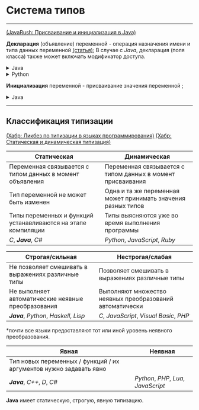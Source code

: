 # Система типов
---
[(JavaRush: Присваивание и инициализация в Java)](https://javarush.com/groups/posts/609-prisvaivanie-i-inicializacija-v-java)

**Декларация** (объявление) переменной - операция назначения имени и типа данных переменной [(статья)](https://www.geeksforgeeks.org/variable-declaration-in-programming/#variable-declaration-in-javascript);
В случае с _Java_, декларация (поля класса) также может включать модификатор доступа.
  <details> <summary>Java</summary>
  
  ```java
  // Declaring an integer variable named 'a'
  int a;
  // Declaring a float variable named 'b'
  float b;
  // Declaring a character variable named 'c'
  char c;
  ```
  </details>
  <details> <summary>Python</summary>
  
  ```python
  # Declaring an integer variable named 'a'
  a = 10
  # Declaring a float variable named 'b'
  b = 20.5
  # Declaring a string variable named 'c'
  c = 'hello'
  ```
  </details>

**Инициализация** переменной - присваивание значения переменной ;
  <details> <summary>Java</summary>
  
  ```java
  int number = 2;
  ```
  </details>

---
## Классификация типизации
[(Хабр: Ликбез по типизации в языках программирования)](https://habr.com/ru/articles/161205/)
[(Хабр: Статическая и динамическая типизация)](https://habr.com/ru/articles/308484/)

| Статическая | Динамическая |
|-------------|--------------|
| Переменная связывается с типом данных в момент объявления | Переменная связывается с типом данных в момент присваивания |
| Тип переменной не может быть изменен | Одна и та же переменная может принимать значения разных типов |
| Типы переменных и функций устанавливаются на этапе компиляции | Типы выясняются уже во время выполнения программы |
| _C_, **_Java_**, _C#_ | _Python_, _JavaScript_, _Ruby_ |

| Строгая/сильная  | Нестрогая/слабая |
|-------------|--------------|
| Не позволяет смешивать в выражениях различные типы | Позволяет смешивать в выражениях различные типы |
| Не выполняет автоматические неявные преобразования | Выполняют множество неявных преобразований автоматически |
| **_Java_**, _Python_, _Haskell_, _Lisp_ | _C_, _JavaScript_, _Visual Basic_, _PHP_ |
  
*почти все языки предоставляют тот или иной уровень неявного преобразования.

| Явная | Неявная |
|-------------|--------------|
| Тип новых переменных / функций / их аргументов нужно задавать явно |  |
| **_Java_**, _C++_, _D_, _C#_ | _Python_, _PHP_, _Lua_, _JavaScript_ |

**Java** имеет статическую, строгую, явную типизацию.
